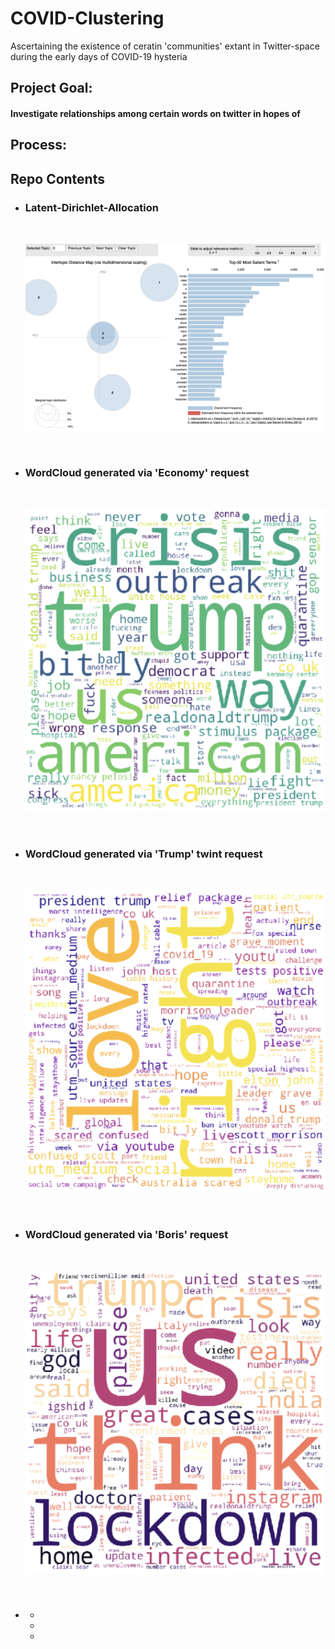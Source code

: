 # COVID-Clustering
Ascertaining the existence of ceratin 'communities' extant in Twitter-space during the early days of COVID-19 hysteria

## Project Goal:
   #### Investigate relationships among certain words on twitter in hopes of
## Process:
   #### 
   #### 
   #### 
   #### 
   #### 

##  Repo Contents
- ### Latent-Dirichlet-Allocation
   
   <br>
    <p align = "center">
      <img src = "/Graphs/LDA.png" width = 700>
    </p>
   <br>
   
- ### WordCloud generated via 'Economy' request
   
   <br>
    <p align = "center">
      <img src = "/Graphs/econ_wordCloud.png" width = 700>
    </p>
   <br>
   
- ### WordCloud generated via 'Trump' twint request
   
   <br>
    <p align = "center">
      <img src = "/Graphs/trump_wordCloud.png" width = 700>
    </p>
   <br>
   
- ### WordCloud generated via 'Boris' request
   
   <br>
    <p align = "center">
      <img src = "/Graphs/boris_wordCloud.png" width = 700>
    </p>
   <br>
   
- ### 
  - 
  - 
  - 

